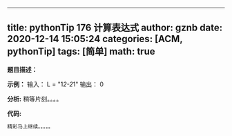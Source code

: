 
---
title: pythonTip 176 计算表达式
author: gznb
date: 2020-12-14 15:05:24
categories: [ACM, pythonTip]
tags: [简单]
math: true
---

**题目描述：**


**示例：**
输入：
L = "1*2-2*1"
输出：
0


**分析:**
稍等片刻。。。。

**代码:**
```python
精彩马上继续。。。。。
```
